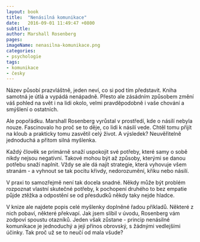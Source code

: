 ```yaml
---
layout: book
title:  "Nenásilná komunikace"
date:   2016-09-01 11:49:47 +0800
subtitle: 
author: Marshall Rosenberg
pages:
imageName: nenasilna-komunikace.png
categories:
- psychologie
tags:
- komunikace
- česky
---
```

Název působí prazvláštně, jeden neví, co si pod tím představit. Kniha samotná je útlá a vypádá nenápadně. Přesto ale zásádním způsobem změní váš pohled na svět i na lidi okolo, velmi pravděpodobně i vaše chování a smýšlení o ostatních.

Ale popořádku. Marshall Rosenberg vyrůstal v prostředí, kde o násilí nebyla nouze. Fascinovalo ho proč se to děje, co lidi k násilí vede. Chtěl tomu přijít na kloub a prakticky tomu zasvětil celý život. A výsledek? Neuvěřitelně jednoduchá a přitom silná myšlenka.

Každý člověk se primárně snaží uspokojit své potřeby, které samy o sobě nikdy nejsou negativní. Takové mohou být až způsoby, kterými se danou potřebu snaží naplnit. Vždy se ale dá najít strategie, která vyhovuje všem stranám - a vyhnout se tak pocitu křivdy, nedorozumění, křiku nebo násilí.

V praxi to samozřejmě není tak docela snadné. Někdy může být problém rozpoznat vlastní skutečné potřeby, k pochopení druhého to bez empatie půjde ztěžka a odpostění se od přesdudků někdy taky nejde hladce.

V knize ale najdete popis celé myšlenky doplněné řadou příkladů. Některé z nich pobaví, některé překvapí. Jak jsem slíbil v úvodu, Rosenberg vám zodpoví spoustu otazníků. Jeden však zůstane - princip nenásilné komunikace je jednoduchý a její přínos obrovský, s žádnými vedlejšími účinky. Tak proč už se to neučí od mala všude?